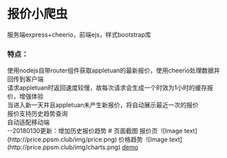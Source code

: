 # 报价小爬虫
服务端express+cheerio，前端ejs，样式bootstrap库
<h3>特点：</h3>
使用nodejs自带router组件获取appletuan的最新报价，使用cheerio处理数据并回传到客户端<br>
请求appletuan时返回速度较慢，故每次请求会生成一个时效为1小时的缓存报价，增强体验<br>
当进入新一天并且appletuan未产生新报价，将自动展示最近一次的报价<br>
报价支持历史趋势查询<br>
自动适配移动端<br>
--20180130更新：增加历史报价趋势
# 页面截图
报价页 
![Image text](http://price.ppsm.club/img/price.png)
价格趋势 
![Image text](http://price.ppsm.club/img/charts.png)
<a href="http://price.ppsm.club">demo</a>
